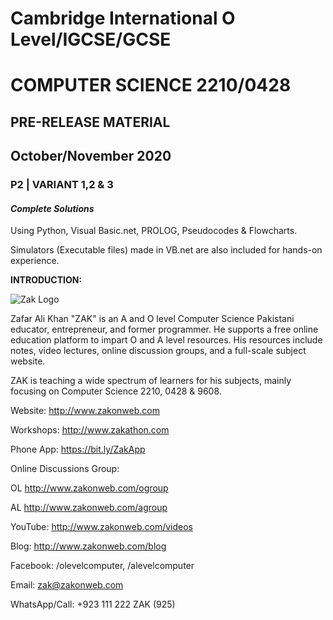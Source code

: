 # **Cambridge International O Level/IGCSE/GCSE**
# **COMPUTER SCIENCE 2210/0428**
## **PRE-RELEASE MATERIAL**
## October/November 2020
### P2 | VARIANT 1,2 & 3
#### _**Complete Solutions**_

Using Python, Visual Basic.net, PROLOG, Pseudocodes & Flowcharts.

Simulators (Executable files) made in VB.net are also included for hands-on experience.

**INTRODUCTION:**

![Zak Logo](http://www.zakonweb.com/images/logo-rev1.png)


Zafar Ali Khan "ZAK" is an A and O level Computer Science Pakistani educator, entrepreneur, and former programmer. He supports a free online education platform to impart O and A level resources. His resources include notes, video lectures, online discussion groups, and a full-scale subject website.

ZAK is teaching a wide spectrum of learners for his subjects, mainly focusing on Computer Science 2210, 0428 & 9608. 

Website:   http://www.zakonweb.com

Workshops: http://www.zakathon.com 

Phone App: https://bit.ly/ZakApp

Online Discussions Group:

OL http://www.zakonweb.com/ogroup

AL http://www.zakonweb.com/agroup 


YouTube: http://www.zakonweb.com/videos

Blog: http://www.zakonweb.com/blog 

Facebook: /olevelcomputer, /alevelcomputer

Email:  zak@zakonweb.com

WhatsApp/Call: +923 111 222 ZAK (925)
